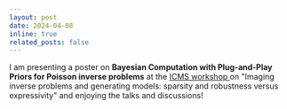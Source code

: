 ```yaml
---
layout: post
date: 2024-04-08
inline: true
related_posts: false
---
```


I am presenting a poster on <b> Bayesian Computation with Plug-and-Play Priors for Poisson inverse problems</b> at the <a href="https://www.icms.org.uk/InverseProblems">ICMS workshop </a> on "Imaging inverse problems and generating models: sparsity and robustness versus expressivity" and enjoying the talks and discussions! 
